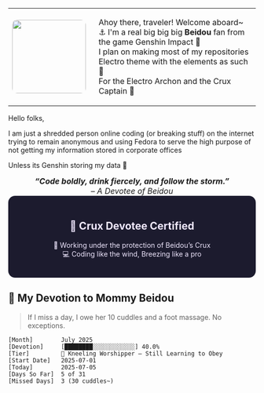 <table>
  <tr>
    <td width="160">
      <img src="img/beidou.gif" width="150" style="border-radius: 10px;">
    </td>
    <td>
      <p>
        Ahoy there, traveler! Welcome aboard~ ⚓  
        I'm a real big big big <strong>Beidou</strong> fan from the game Genshin Impact 💋 <br>
        I plan on making most of my repositories Electro theme with the elements as such 🫠 <br>
        For the Electro Archon and the Crux Captain 💜
      </p>
    </td>
  </tr>
</table>

Hello folks,

I am just a shredded person online coding (or breaking stuff) on the internet trying to remain anonymous and using 
Fedora to serve the high purpose of not getting my information stored in corporate offices

Unless its Genshin storing my data 🙂

<div align="center" style="font-size: 16px; font-style: italic;">
  <strong>“Code boldly, drink fiercely, and follow the storm.”</strong><br>
  – A Devotee of Beidou
</div>

<div align="center" style="background-color:#1c1b2e; padding: 20px; border-radius: 14px; color: #f0e8ff;">
  <h2>🐉 Crux Devotee Certified</h2>
  <p>🌊 Working under the protection of Beidou’s Crux<br>
  💻 Coding like the wind, Breezing like a pro</p>
</div>

## 💜 My Devotion to Mommy Beidou
> If I miss a day, I owe her 10 cuddles and a foot massage. No exceptions.

```
[Month]        July 2025
[Devotion]     [████████░░░░░░░░░░░░] 40.0%
[Tier]         🫦 Kneeling Worshipper – Still Learning to Obey
[Start Date]   2025-07-01
[Today]        2025-07-05
[Days So Far]  5 of 31
[Missed Days]  3 (30 cuddles~)
```
